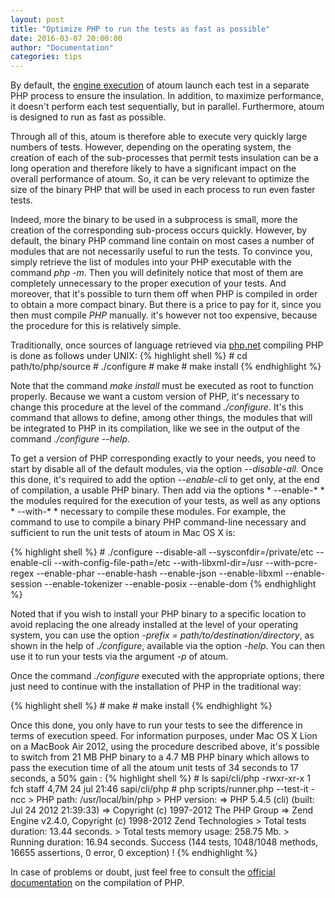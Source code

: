 ```yaml
---
layout: post
title: "Optimize PHP to run the tests as fast as possible"
date: 2016-03-07 20:00:00
author: "Documentation"
categories: tips
---
```


By default, the [engine execution](http://docs.atoum.org/en/latest/written_help.html#execution-engine) of atoum launch each test in a separate PHP process to ensure the insulation. In addition, to maximize performance, it doesn't perform each test sequentially, but in parallel. Furthermore, atoum is designed to run as fast as possible.

Through all of this, atoum is therefore able to execute very quickly large numbers of tests. However, depending on the operating system, the creation of each of the sub-processes that permit tests insulation can be a long operation and therefore likely to have a significant impact on the overall performance of atoum. So, it can be very relevant to optimize the size of the binary PHP that will be used in each process to run even faster tests.

Indeed, more the binary to be used in a subprocess is small, more the creation of the corresponding sub-process occurs quickly. However, by default, the binary PHP command line contain on most cases a number of modules that are not necessarily useful to run the tests. To convince you, simply retrieve the list of modules into your PHP executable with the command *php -m*. Then you will definitely notice that most of them are completely unnecessary to the proper execution of your tests. And moreover, that it's possible to turn them off when PHP is compiled in order to obtain a more compact binary. But there is a price to pay for it, since you then must compile *PHP* manually. it's however not too expensive, because the procedure for this is relatively simple.

Traditionally, once sources of language retrieved via [php.net](http://www.php.net/) compiling PHP is done as follows under UNIX:
{% highlight shell %}
	# cd path/to/php/source
	# ./configure
	# make
	# make install
{% endhighlight %}

Note that the command *make install* must be executed as root to function properly. Because we want a custom version of PHP, it's necessary to change this procedure at the level of the command *./configure*. It's this command that allows to define, among other things, the modules that will be integrated to PHP in its compilation, like we see in the output of the command *./configure --help*.

To get a version of PHP corresponding exactly to your needs, you need to start by disable all of the default modules, via the option *--disable-all*. Once this done, it's required to add the option *--enable-cli* to get only, at the end of compilation, a usable PHP binary. Then add via the options * --enable-* * the modules required for the execution of your tests, as well as any options * --with-* * necessary to compile these modules. For example, the command to use to compile a binary PHP command-line necessary and sufficient to run the unit tests of atoum in Mac OS X is:

{% highlight shell %}
	# ./configure --disable-all --sysconfdir=/private/etc --enable-cli --with-config-file-path=/etc --with-libxml-dir=/usr  --with-pcre-regex --enable-phar --enable-hash --enable-json --enable-libxml --enable-session --enable-tokenizer --enable-posix --enable-dom
{% endhighlight %}

Noted that if you wish to install your PHP binary to a specific location to avoid replacing the one already installed at the level of your operating system, you can use the option *-prefix = path/to/destination/directory*, as shown in the help of *./configure*, available via the option *-help*. You can then use it to run your tests via the argument *-p* of atoum.

Once the command *./configure* executed with the appropriate options, there just need to continue with the installation of PHP in the traditional way:

{% highlight shell %}
	# make
	# make install
{% endhighlight %}

Once this done, you only have to run your tests to see the difference in terms of execution speed. For information purposes, under Mac OS X Lion on a MacBook Air 2012, using the procedure described above, it's possible to switch from 21 MB PHP binary to a 4.7 MB PHP binary which allows to pass the execution time of all the atoum unit tests of 34 seconds to 17 seconds, a 50% gain :
{% highlight shell %}
	# ls sapi/cli/php
	-rwxr-xr-x  1 fch  staff   4,7M 24 jul 21:46 sapi/cli/php
	# php scripts/runner.php --test-it -ncc
	> PHP path: /usr/local/bin/php
	> PHP version:
	=> PHP 5.4.5 (cli) (built: Jul 24 2012 21:39:33)
	=> Copyright (c) 1997-2012 The PHP Group
	=> Zend Engine v2.4.0, Copyright (c) 1998-2012 Zend Technologies
	> Total tests duration: 13.44 seconds.
	> Total tests memory usage: 258.75 Mb.
	> Running duration: 16.94 seconds.
	Success (144 tests, 1048/1048 methods, 16655 assertions, 0 error, 0 exception) !
{% endhighlight %}

In case of problems or doubt, just feel free to consult the [official documentation](http://php.net/manual/en/faq.build.php) on the compilation of PHP.
